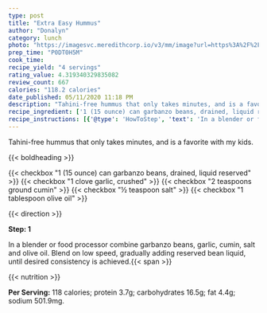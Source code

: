```yaml
---
type: post
title: "Extra Easy Hummus"
author: "Donalyn"
category: lunch
photo: "https://imagesvc.meredithcorp.io/v3/mm/image?url=https%3A%2F%2Fimages.media-allrecipes.com%2Fuserphotos%2F588854.jpg"
prep_time: "P0DT0H5M"
cook_time: 
recipe_yield: "4 servings"
rating_value: 4.319340329835082
review_count: 667
calories: "118.2 calories"
date_published: 05/11/2020 11:18 PM
description: "Tahini-free hummus that only takes minutes, and is a favorite with my kids."
recipe_ingredient: ['1 (15 ounce) can garbanzo beans, drained, liquid reserved', '1 clove garlic, crushed', '2 teaspoons ground cumin', '½ teaspoon salt', '1 tablespoon olive oil']
recipe_instructions: [{'@type': 'HowToStep', 'text': 'In a blender or food processor combine garbanzo beans, garlic, cumin, salt and olive oil.  Blend on low speed, gradually adding reserved bean liquid, until desired consistency is achieved.\n'}]
---
```


Tahini-free hummus that only takes minutes, and is a favorite with my kids. 

{{< boldheading >}}

{{< checkbox "1 (15 ounce) can garbanzo beans, drained, liquid reserved" >}}
{{< checkbox "1 clove garlic, crushed" >}}
{{< checkbox "2 teaspoons ground cumin" >}}
{{< checkbox "½ teaspoon salt" >}}
{{< checkbox "1 tablespoon olive oil" >}}


{{< direction >}}

**Step: 1**

In a blender or food processor combine garbanzo beans, garlic, cumin, salt and olive oil.  Blend on low speed, gradually adding reserved bean liquid, until desired consistency is achieved.{{< span >}}

{{< nutrition >}}

**Per Serving:** 118 calories; protein 3.7g; carbohydrates 16.5g; fat 4.4g; sodium 501.9mg.
